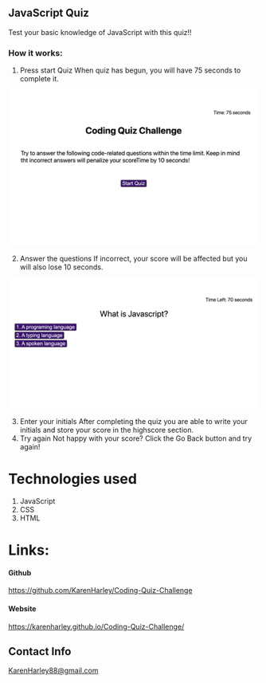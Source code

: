 

## JavaScript Quiz

Test your basic knowledge of JavaScript with this quiz!!

### How it works:

1. Press start Quiz
   When quiz has begun, you will have 75 seconds to complete it.

![Game intro](./pics/into.png)

2. Answer the questions
   If incorrect, your score will be affected but you will also lose 10 seconds.

![Game questions](./pics/questions.png)

3. Enter your initials
   After completing the quiz you are able to write your initials and store your score in the highscore section.
4. Try again
   Not happy with your score? Click the Go Back button and try again!

# Technologies used

1. JavaScript
2. CSS
3. HTML

# Links:

#### Github

https://github.com/KarenHarley/Coding-Quiz-Challenge

#### Website

https://karenharley.github.io/Coding-Quiz-Challenge/

## Contact Info 

KarenHarley88@gmail.com

